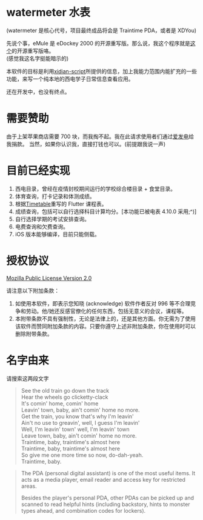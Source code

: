 # watermeter 水表

(watermeter 是核心代号，项目最终成品将会是 Traintime PDA，或者是 XDYou)

先说个事，eMule 是 eDockey 2000 的开源重写版。那么说，我这个程序就是[这个](https://myxdu.moefactory.com/)的开源重写版咯。  
(感觉我这名字挺能暗示的)

本软件的目标是利用[xidian-script](https://github.com/xdlinux/xidian-scripts)所提供的信息，加上我能力范围内能扩充的一些功能，来写一个纯本地的西电学子日常信息查看应用。

还在开发中，也没有终点。

# 需要赞助

由于上架苹果商店需要 700 块，而我掏不起。我在此请求使用者们通过[爱发电](http://afdian.net/a/benderblog)给我捐款。
当然，如果你认识我，直接打钱也可以。(前提跟我说一声)

# 目前已经实现

1. 西电目录，曾经在疫情封校期间运行的学校综合楼目录 + 食堂目录。
2. 体育查询，打卡记录和体测成绩。
3. 根据[Timetable](https://github.com/zfman/TimetableView)重写的 Flutter 课程表。
4. 成绩查询，包括可以自行选择科目计算均分。[本功能已被电表 4.10.0 采用;^)]
5. 自行选择学期的考试安排查询。
6. 电费查询和欠费查询。
7. iOS 版本能够编译，目前只能侧载。

# 授权协议

[Mozilla Public License Version 2.0](http://mozilla.org/MPL/2.0/)

请注意以下附加条款：

1. 如使用本软件，即表示您知晓 (acknowledge) 软件作者反对 996 等不合理竞争和劳动。他/她还反感官僚化的任何东西，包括无意义的会议，课程等。
2. 本附带条款不具有强制性，无论是法律上的，还是其他方面。你无需为了使用该软件而赞同附加条款的内容。只要你遵守上述非附加条款，你在使用时可以删除附带条款。

# 名字由来

请搜索这两段文字

> See the old train go down the track  
> Hear the wheels go clicketty-clack  
> It's comin' home, comin' home  
> Leavin' town, baby, ain't comin' home no more.  
> Get the train, you know that's why I'm leavin'  
> Ain't no use to greavin', well, I guess I'm leavin'  
> Well, I'm leavin' town' well, I'm leavin' town  
> Leave town, baby, ain't comin' home no more.  
> Traintime, baby, traintime's almost here  
> Traintime, baby, traintime's almost here  
> So give me one more time so now, do-dah-yeah.  
> Traintime, baby.

> The PDA (personal digital assistant) is one of the most useful items. It acts as a media player, email reader and access key for restricted areas.
>
> Besides the player's personal PDA, other PDAs can be picked up and scanned to read helpful hints (including backstory, hints to monster types ahead, and combination codes for lockers).
